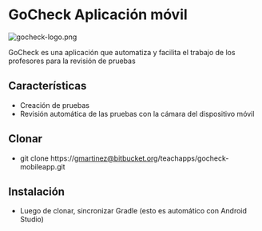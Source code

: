 # GoCheck Aplicación móvil #

![gocheck-logo.png](https://bitbucket.org/repo/LEnEyo/images/3163382629-gocheck-logo.png)

GoCheck es una aplicación que automatiza y facilita el trabajo de los profesores para la revisión de pruebas 


## Características ##

* Creación de pruebas
* Revisión automática de las pruebas con la cámara del dispositivo móvil

## Clonar ##

* git clone https://gmartinez@bitbucket.org/teachapps/gocheck-mobileapp.git

## Instalación ##

* Luego de clonar, sincronizar Gradle (esto es automático con Android Studio)

